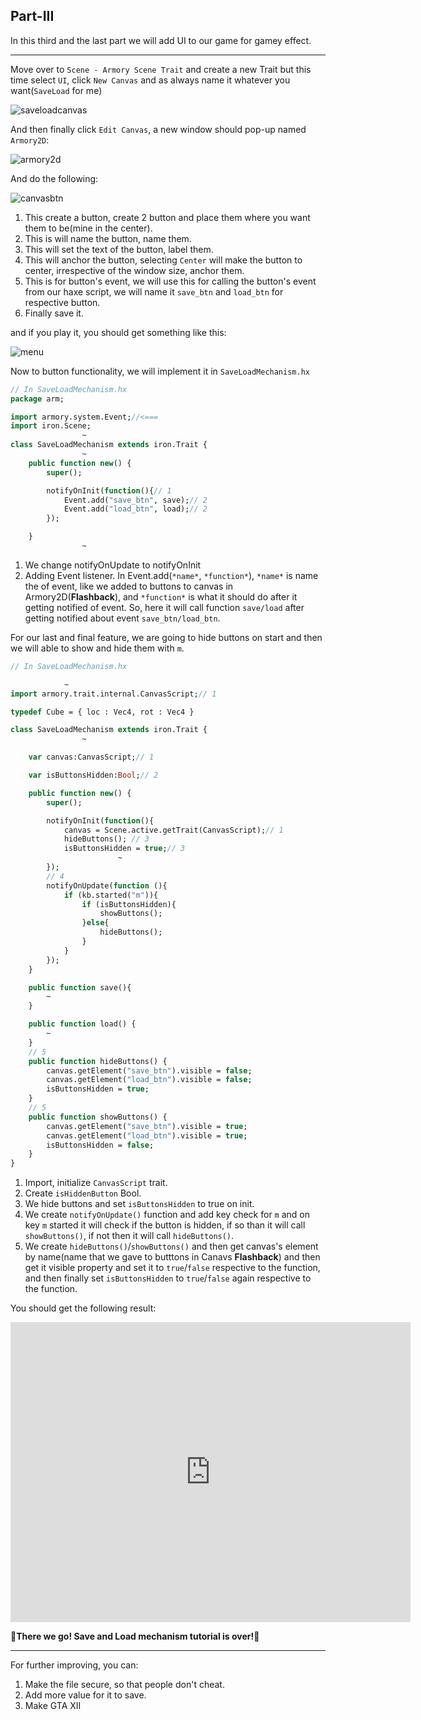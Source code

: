 ## Part-III

In this third and the last part we will add UI to our game for gamey effect.

---

Move over to `Scene - Armory Scene Trait` and create a new Trait but this time select `UI`, click `New Canvas` and as always name it whatever you want(`SaveLoad` for me)

![saveloadcanvas](/../../docassets/save_load_10.png ':size=700')

And then finally click `Edit Canvas`, a new window should pop-up named `Armory2D`:

![armory2d](../../docassets/armory2D.png ':size=700')

And do the following:

![canvasbtn](/../../docassets/save_load_12.png ':size=700')

1. This create a button, create 2 button and place them where you want them to be(mine in the center).
2. This is will name the button, name them.
3. This will set the text of the button, label them.
4. This will anchor the button, selecting `Center` will make the button to center, irrespective of the window size, anchor them.
5. This is for button's event, we will use this for calling the button's event from our haxe script, we will name it `save_btn` and `load_btn` for respective button.
6. Finally save it.

and if you play it, you should get something like this:

![menu](/../../docassets/save_load_13.png ':size=700')

Now to button functionality, we will implement it in `SaveLoadMechanism.hx`

```haxe
// In SaveLoadMechanism.hx
package arm;

import armory.system.Event;//<===
import iron.Scene;
                ~
class SaveLoadMechanism extends iron.Trait {
                ~
	public function new() {
		super();

		notifyOnInit(function(){// 1
			Event.add("save_btn", save);// 2
			Event.add("load_btn", load);// 2
		});

	}
                ~
```
1. We change notifyOnUpdate to notifyOnInit
2. Adding Event listener. In Event.add(`*name*`, `*function*`), `*name*` is name the of event, like we added to buttons to canvas in Armory2D(__Flashback__), and `*function*` is what it should do after it getting notified of event. So, here it will call function `save/load` after getting notified about event `save_btn/load_btn`.

For our last and final feature, we are going to hide buttons on start and then we will able to show and hide them with `m`.

```haxe
// In SaveLoadMechanism.hx

			~
import armory.trait.internal.CanvasScript;// 1

typedef Cube = { loc : Vec4, rot : Vec4 }

class SaveLoadMechanism extends iron.Trait {
				~

	var canvas:CanvasScript;// 1

	var isButtonsHidden:Bool;// 2

	public function new() {
		super();

		notifyOnInit(function(){
			canvas = Scene.active.getTrait(CanvasScript);// 1
			hideButtons(); // 3
			isButtonsHidden = true;// 3
						~
		});
		// 4
		notifyOnUpdate(function (){
			if (kb.started("m")){
				if (isButtonsHidden){
					showButtons();
				}else{
					hideButtons();
				}
			}
		});
	}

	public function save(){
		~
	}

	public function load() {
		~
	}
	// 5
	public function hideButtons() {
		canvas.getElement("save_btn").visible = false;
		canvas.getElement("load_btn").visible = false;
		isButtonsHidden = true;
	}
	// 5
	public function showButtons() {
		canvas.getElement("save_btn").visible = true;
		canvas.getElement("load_btn").visible = true;
		isButtonsHidden = false;
	}
}

```
1. Import, initialize `CanvasScript` trait.
2. Create `isHiddenButton` Bool.
3. We hide buttons and set `isButtonsHidden` to true on init.
4. We create `notifyOnUpdate()` function and add key check for `m` and on key `m` started it will check if the button is hidden, if so than it will call `showButtons()`, if not then it will call `hideButtons()`.
5. We create `hideButtons()`/`showButtons()` and then get canvas's element by name(name that we gave to butttons in Canavs __Flashback__) and then get it visible property and set it to `true`/`false` respective to the function, and then finally set `isButtonsHidden` to `true`/`false` again respective to the function.

You should get the following result:

<iframe width="640" height="480" src="https://blackgoku36.github.io/armory-tutorials/docassets/save_load_final.mp4" frameborder="0"> </iframe>


**🎉There we go! Save and Load mechanism tutorial is over!🎉**

---

For further improving, you can:
1. Make the file secure, so that people don't cheat.
2. Add more value for it to save.
3. Make GTA XII